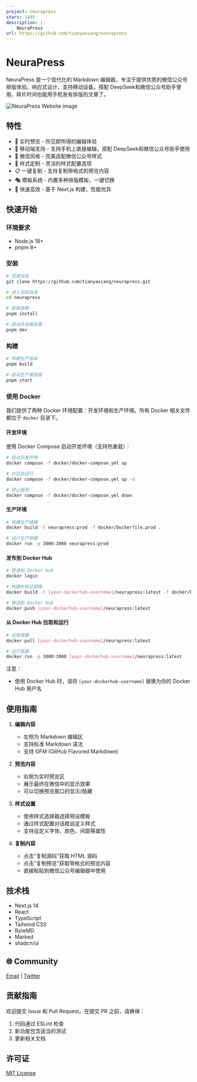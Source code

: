 ```yaml
---
project: neurapress
stars: 1405
description: |-
    NeuraPress
url: https://github.com/tianyaxiang/neurapress
---
```


# NeuraPress

NeuraPress 是一个现代化的 Markdown 编辑器，专注于提供优质的微信公众号排版体验。响应式设计，支持移动设备。搭配 DeepSeek和微信公众号助手使用，碎片时间也能用手机发有排版的文章了。

![NeuraPress Website image](/public/assets/img/neurapress-web-app.jpg)

## 特性

- 🎨 实时预览 - 所见即所得的编辑体验
- 📱 移动端支持 - 支持手机上直接编辑，搭配 DeepSeek和微信公众号助手使用
- 🎯 微信风格 - 完美适配微信公众号样式
- 🔧 样式定制 - 灵活的样式配置选项
- 📋 一键复制 - 支持复制带格式的预览内容
- 🎭 模板系统 - 内置多种排版模板，一键切换
- 🚀 快速高效 - 基于 Next.js 构建，性能优异

## 快速开始

### 环境要求

- Node.js 18+
- pnpm 8+

### 安装

```bash
# 克隆项目
git clone https://github.com/tianyaxiang/neurapress.git

# 进入项目目录
cd neurapress

# 安装依赖
pnpm install

# 启动开发服务器
pnpm dev
```

### 构建

```bash
# 构建生产版本
pnpm build

# 启动生产服务器
pnpm start
```

### 使用 Docker

我们提供了两种 Docker 环境配置：开发环境和生产环境。所有 Docker 相关文件都位于 `docker` 目录下。

#### 开发环境

使用 Docker Compose 启动开发环境（支持热重载）：

```bash
# 启动开发环境
docker compose -f docker/docker-compose.yml up

# 在后台运行
docker compose -f docker/docker-compose.yml up -d

# 停止服务
docker compose -f docker/docker-compose.yml down
```

#### 生产环境

```bash
# 构建生产镜像
docker build -t neurapress:prod -f docker/Dockerfile.prod .

# 运行生产容器
docker run -p 3000:3000 neurapress:prod
```

#### 发布到 Docker Hub

```bash
# 登录到 Docker Hub
docker login

# 构建并标记镜像
docker build -t [your-dockerhub-username]/neurapress:latest -f docker/Dockerfile.prod .

# 推送到 Docker Hub
docker push [your-dockerhub-username]/neurapress:latest
```

#### 从 Docker Hub 拉取和运行

```bash
# 拉取镜像
docker pull [your-dockerhub-username]/neurapress:latest

# 运行容器
docker run -p 3000:3000 [your-dockerhub-username]/neurapress:latest
```

注意：
- 使用 Docker Hub 时，请将 `[your-dockerhub-username]` 替换为你的 Docker Hub 用户名

## 使用指南

1. **编辑内容**
   - 左侧为 Markdown 编辑区
   - 支持标准 Markdown 语法
   - 支持 GFM (GitHub Flavored Markdown)

2. **预览内容**
   - 右侧为实时预览区
   - 展示最终在微信中的显示效果
   - 可以切换预览窗口的显示/隐藏

3. **样式设置**
   - 使用样式选择器选择预设模板
   - 通过样式配置对话框自定义样式
   - 支持自定义字体、颜色、间距等属性

4. **复制内容**
   - 点击"复制源码"获取 HTML 源码
   - 点击"复制预览"获取带格式的预览内容
   - 直接粘贴到微信公众号编辑器中使用

## 技术栈

- Next.js 14
- React
- TypeScript
- Tailwind CSS
- ByteMD
- Marked
- shadcn/ui

## 🌐 Community

 [Email](mailto:tianyaxiang@qq.com) | [Twitter](https://x.com/tianyaxiang)

## 贡献指南

欢迎提交 Issue 和 Pull Request。在提交 PR 之前，请确保：

1. 代码通过 ESLint 检查
2. 新功能包含适当的测试
3. 更新相关文档

## 许可证

[MIT License](LICENSE)

